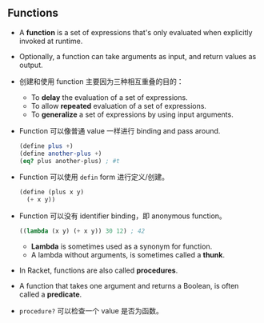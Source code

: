 ## Functions

- A **function** is a set of expressions that's only evaluated when explicitly invoked at runtime.

- Optionally, a function can take arguments as input, and return values as output.

- 创建和使用 function 主要因为三种相互重叠的目的：

  - To **delay** the evaluation of a set of expressions.
  - To allow **repeated** evaluation of a set of expressions.
  - To **generalize** a set of expressions by using input arguments.

- Function 可以像普通 value 一样进行 binding and pass around.

  ```scheme
  (define plus +)
  (define another-plus +)
  (eq? plus another-plus) ; #t
  ```

- Function 可以使用 `defin` form 进行定义/创建。

  ```scheme
  (define (plus x y)
    (+ x y))
  ```

- Function 可以没有 identifier binding，即 anonymous function。

  ```scheme
  ((lambda (x y) (+ x y)) 30 12) ; 42
  ```

  - **Lambda** is sometimes used as a synonym for function.
  - A lambda without arguments, is sometimes called a **thunk**.

- In Racket, functions are also called **procedures**.

- A function that takes one argument and returns a Boolean, is often called a **predicate**.

- `procedure?` 可以检查一个 value 是否为函数。